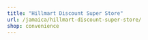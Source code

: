 ```yaml
---
title: "Hillmart Discount Super Store"
url: /jamaica/hillmart-discount-super-store/
shop: convenience
---
```

